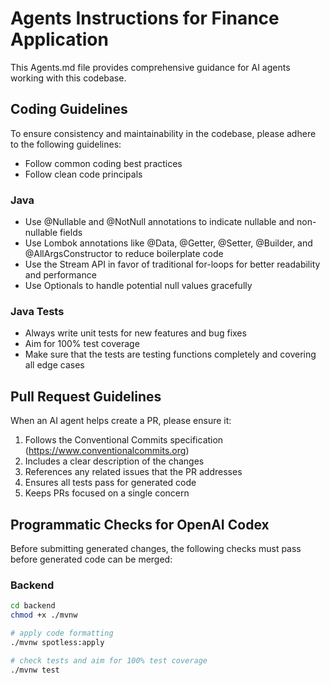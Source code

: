 # Agents Instructions for Finance Application

This Agents.md file provides comprehensive guidance for AI agents working with this codebase.

## Coding Guidelines

To ensure consistency and maintainability in the codebase, please adhere to the following guidelines:

- Follow common coding best practices
- Follow clean code principals

### Java

- Use @Nullable and @NotNull annotations to indicate nullable and non-nullable fields
- Use Lombok annotations like @Data, @Getter, @Setter, @Builder, and @AllArgsConstructor to reduce boilerplate code
- Use the Stream API in favor of traditional for-loops for better readability and performance
- Use Optionals to handle potential null values gracefully

### Java Tests

- Always write unit tests for new features and bug fixes
- Aim for 100% test coverage
- Make sure that the tests are testing functions completely and covering all edge cases

## Pull Request Guidelines

When an AI agent helps create a PR, please ensure it:

1. Follows the Conventional Commits specification (https://www.conventionalcommits.org)
2. Includes a clear description of the changes
3. References any related issues that the PR addresses
4. Ensures all tests pass for generated code
6. Keeps PRs focused on a single concern

## Programmatic Checks for OpenAI Codex

Before submitting generated changes, the following checks must pass before generated code can be merged:

### Backend

```bash
cd backend
chmod +x ./mvnw

# apply code formatting
./mvnw spotless:apply

# check tests and aim for 100% test coverage
./mvnw test
```
